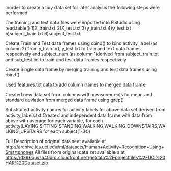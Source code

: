 
Inorder to create a tidy data set for later analysis the following steps were performed

The training and test data files were imported into RStudio using read.table()
	1)X_train.txt
	2)X_test.txt
	3)y_train.txt
	4)y_test.txt
	5)subject_train.txt
	6)subject_test.txt

Create Train and Test data frames using cbind() to bind activity_label (as column 2) from y_train.txt, y_test.txt to train and text data frames respectively and subject_num (as column 1)derived from subject_train.txt and sub_test.txt to train and test data frames respectively

Create Single data frame by merging training and test data frames using rbind()

Used features.txt data to add column names to merged data frame

Created new data set from columns with measurements for mean and standard deviation from merged data frame using grep() 

Substituted activity names for activity labels for above data set derived from activity_labels.txt
Created and independent data frame with data from above with average for each variable, for each activity(LAYING,SITTING,STANDING,WALKING,WALKING_DOWNSTAIRS,WALKING_UPSTAIRS for each subject(1-30)

Full Description of original data seet available at 
http://archive.ics.uci.edu/ml/datasets/Human+Activity+Recognition+Using+Smartphones
All files from original data set available a at
https://d396qusza40orc.cloudfront.net/getdata%2Fprojectfiles%2FUCI%20HAR%20Dataset.zip
